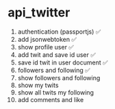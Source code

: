 # api_twitter
1. authentication (passportjs) :white_check_mark:
2. add jsonwebtoken :white_check_mark:
3. show profile user :white_check_mark:
4. add twit and save id user :white_check_mark:
5. save id twit in user document :white_check_mark:
6. followers and following :white_check_mark:
7. show followers and following
8. show my twits 
9. show all twits my following
10. add comments and like